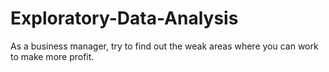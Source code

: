 # Exploratory-Data-Analysis
As a business manager, try to find out the weak areas where you can work to make more profit.

